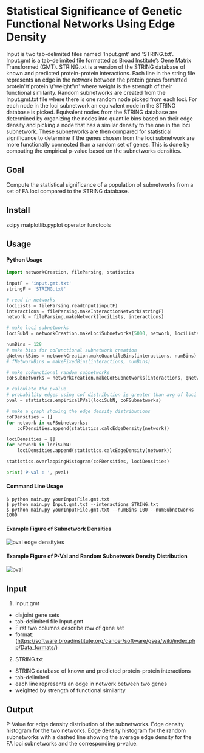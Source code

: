 # Statistical Significance of Genetic Functional Networks Using Edge Density 

Input is two tab-delimited files named 'Input.gmt' and 'STRING.txt'. Input.gmt is a 
tab-delimited file formatted as Broad Institute’s Gene Matrix Transformed (GMT). STRING.txt 
is a version of the STRING database of known and predicted protein-protein interactions. 
Each line in the string file represents an edge in the network between the protein genes 
formatted protein'\t'protein'\t'weight'\n' where weight is the strength of their functional 
similarity. 
Random subnetworks are created from the Input.gmt.txt file where there is one random node
picked from each loci. For each node in the loci subnetwork an equivalent node in the 
STRING database is picked. Equivalent nodes from the STRING database are determined by 
organizing the nodes into quantile bins based on their edge density and picking a node 
that has a similar density to the one in the loci subnetwork.
These subnetworks are then compared for statistical significance to determine if the genes
chosen from the loci subnetwork are more functionally connected than a random set of genes.
This is done by computing the empirical p-value based on the subnetworks densities.

## Goal
Compute the statistical significance of a population of subnetworks from a 
set of FA loci compared to the STRING database. 

## Install
scipy
matplotlib.pyplot
operator
functools 

## Usage
#### Python Usage
```python
import networkCreation, fileParsing, statistics

inputF = 'input.gmt.txt'
stringF = 'STRING.txt'

# read in networks
lociLists = fileParsing.readInput(inputF)
interactions = fileParsing.makeInteractionNetwork(stringF)
network = fileParsing.makeNetwork(lociLists, interactions)

# make loci subnetworks
lociSubN = networkCreation.makeLociSubnetworks(5000, network, lociLists)

numBins = 128
# make bins for coFunctional subnetwork creation
qNetworkBins = networkCreation.makeQuantileBins(interactions, numBins)
# fNetworkBins = makeFixedBins(interactions, numBins)

# make coFunctional random subnetworks
coFSubnetworks = networkCreation.makeCoFSubnetworks(interactions, qNetworkBins, lociSubN)

# calculate the pvalue
# probability edges using cof distribution is greater than avg of loci edged divided by # of random networks
pval = statistics.empiricalPVal(lociSubN, coFSubnetworks)

# make a graph showing the edge density distributions
coFDensities = []
for network in coFSubnetworks:
    coFDensities.append(statistics.calcEdgeDensity(network))

lociDensities = []
for network in lociSubN:
    lociDensities.append(statistics.calcEdgeDensity(network))

statistics.overlappingHistogram(coFDensities, lociDensities)

print('P-val : ', pval)

```

#### Command Line Usage
```commandline
$ python main.py yourInputFile.gmt.txt
$ python main.py Input.gmt.txt --interactions STRING.txt 
$ python main.py yourInputFile.gmt.txt --numBins 100 --numSubnetworks 1000
```
#### Example Figure of Subnetwork Densities
![pval edge densityies](https://user-images.githubusercontent.com/22487858/137910105-d4a6deab-ab47-49ea-b379-22f4956b8986.png)

#### Example Figure of P-Val and Random Subnetwork Density Distribution
![pval](https://user-images.githubusercontent.com/22487858/137910088-39abf6ee-49b9-40ae-99a0-4b248dac8abf.png)

## Input
1. Input.gmt
- disjoint gene sets
- tab-delimited file Input.gmt
- First two columns describe row of gene set
- format: (https://software.broadinstitute.org/cancer/software/gsea/wiki/index.php/Data_formats/)
2. STRING.txt
- STRING database of known and predicted protein-protein interactions
- tab-delimited
- each line represents an edge in network between two genes
- weighted by strength of functional similarity

## Output 
P-Value for edge density distribution of the subnetworks. Edge density histogram  for the two networks.
Edge density histogram for the random subnetworks with a dashed line showing the average edge density
for the FA loci subnetworks and the corresponding p-value.
